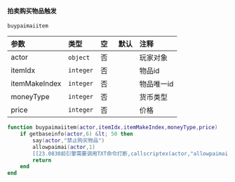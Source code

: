 #### 拍卖购买物品触发

`buypaimaiitem`

| 参数          | 类型      | 空   | 默认 | 注释       |
| :------------ | :-------- | :--- | :--- | :--------- |
| actor         | `object`  | 否   |      | 玩家对象   |
| itemIdx       | `integer` | 否   |      | 物品id     |
| itemMakeIndex | `integer` | 否   |      | 物品唯一id |
| moneyType     | `integer` | 否   |      | 货币类型   |
| price         | `integer` | 否   |      | 价格       |

```lua
function buypaimaiitem(actor,itemIdx,itemMakeIndex,moneyType,price)
    if getbaseinfo(actor,6) &lt; 50 then
        say(actor,"禁止购买物品")
        allowpaimai(actor,1)
        [[23.0830前引擎需要调用TXT命令打断,callscriptex(actor,"allowpaimai","1")]]
        return
    end
end

```

